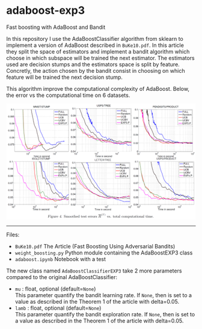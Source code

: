 # adaboost-exp3
Fast boosting with AdaBoost and Bandit

In this repository I use the AdaBoostClassifier algorithm from sklearn to implement a version of AdaBoost described in `BuKe10.pdf`.
In this article they split the space of estimators and implement a bandit algorithm which choose in which subspace will be trained the
next estimator. The estimators used are decision stumps and the estimators space is split by feature. Concretly, the action chosen by the
bandit consist in choosing on which feature will be trained the next decision stump.

This algorithm improve the computational complexity of AdaBoost. Below, the error vs the computational time on 6 datasets.

![alt text](https://raw.githubusercontent.com/amarion35/adaboost-exp3/master/results.png)

***

Files:
- `BuKe10.pdf` The Article (Fast Boosting Using Adversarial Bandits)
- `weight_boosting.py` Python module containing the AdaBoostEXP3 class
- `adaboost.ipynb` Notebook with a test

The new class named `AdaBoostClassifierEXP3` take 2 more parameters compared to the original AdaBoostClassifier:
- `mu` : float, optional (default=`None`)
    <br/>This parameter quantify the bandit learning rate. If ``None``, then is set to a value as described in the Theorem 1 of the article 
  with delta=0.05.
- `lamb` : float, optional (default=`None`)
    <br/>This parameter quantify the bandit exploration rate. If ``None``, then is set to a value as described in the Theorem 1 of the article 
  with delta=0.05.
